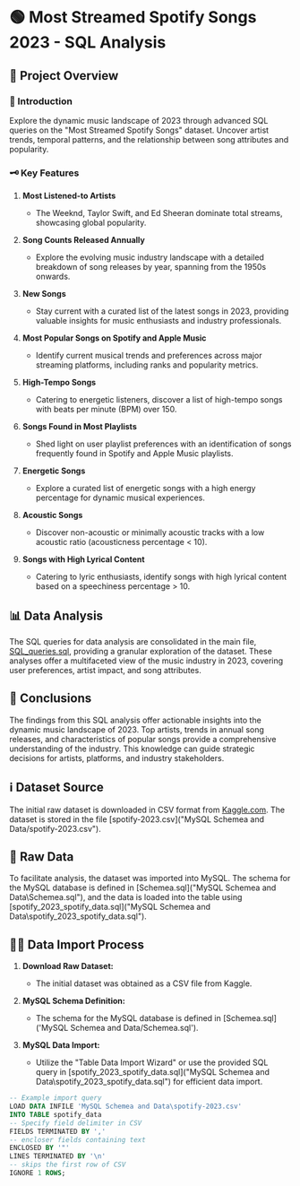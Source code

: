 # 🟢 Most Streamed Spotify Songs 2023 - SQL Analysis

## 📝 Project Overview
### 🧾 Introduction
Explore the dynamic music landscape of 2023 through advanced SQL queries on the "Most Streamed Spotify Songs" dataset. Uncover artist trends, temporal patterns, and the relationship between song attributes and popularity.

### 🗝️ Key Features
1. **Most Listened-to Artists**
   - The Weeknd, Taylor Swift, and Ed Sheeran dominate total streams, showcasing global popularity.

2. **Song Counts Released Annually**
   - Explore the evolving music industry landscape with a detailed breakdown of song releases by year, spanning from the 1950s onwards.

3. **New Songs**
   - Stay current with a curated list of the latest songs in 2023, providing valuable insights for music enthusiasts and industry professionals.

4. **Most Popular Songs on Spotify and Apple Music**
   - Identify current musical trends and preferences across major streaming platforms, including ranks and popularity metrics.

5. **High-Tempo Songs**
   - Catering to energetic listeners, discover a list of high-tempo songs with beats per minute (BPM) over 150.

6. **Songs Found in Most Playlists**
   - Shed light on user playlist preferences with an identification of songs frequently found in Spotify and Apple Music playlists.

7. **Energetic Songs**
   - Explore a curated list of energetic songs with a high energy percentage for dynamic musical experiences.

8. **Acoustic Songs**
   - Discover non-acoustic or minimally acoustic tracks with a low acoustic ratio (acousticness percentage < 10).

9. **Songs with High Lyrical Content**
   - Catering to lyric enthusiasts, identify songs with high lyrical content based on a speechiness percentage > 10.

## 📊 Data Analysis
The SQL queries for data analysis are consolidated in the main file, [SQL_queries.sql](SQL_queries.sql), providing a granular exploration of the dataset. These analyses offer a multifaceted view of the music industry in 2023, covering user preferences, artist impact, and song attributes.

## 🧠 Conclusions
The findings from this SQL analysis offer actionable insights into the dynamic music landscape of 2023. Top artists, trends in annual song releases, and characteristics of popular songs provide a comprehensive understanding of the industry. This knowledge can guide strategic decisions for artists, platforms, and industry stakeholders.

## ℹ️ Dataset Source
The initial raw dataset is downloaded in CSV format from [Kaggle.com](https://www.kaggle.com/). The dataset is stored in the file [spotify-2023.csv]("MySQL Schemea and Data/spotify-2023.csv").

## 💾 Raw Data
To facilitate analysis, the dataset was imported into MySQL. The schema for the MySQL database is defined in [Schemea.sql]("MySQL Schemea and Data\Schemea.sql"), and the data is loaded into the table using [spotify_2023_spotify_data.sql]("MySQL Schemea and Data\spotify_2023_spotify_data.sql").

## 👨‍💻 Data Import Process
1. **Download Raw Dataset:**
   - The initial dataset was obtained as a CSV file from Kaggle.

2. **MySQL Schema Definition:**
   - The schema for the MySQL database is defined in [Schemea.sql]('MySQL Schemea and Data/Schemea.sql').

3. **MySQL Data Import:**
   - Utilize the "Table Data Import Wizard" or use the provided SQL query in [spotify_2023_spotify_data.sql]("MySQL Schemea and Data\spotify_2023_spotify_data.sql") for efficient data import.

```sql
-- Example import query
LOAD DATA INFILE 'MySQL Schemea and Data\spotify-2023.csv'
INTO TABLE spotify_data
-- Specify field delimiter in CSV
FIELDS TERMINATED BY ','
-- encloser fields containing text
ENCLOSED BY '"'
LINES TERMINATED BY '\n'
-- skips the first row of CSV
IGNORE 1 ROWS;
```
